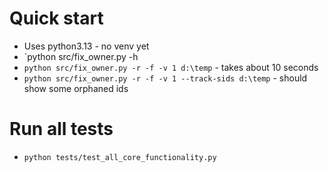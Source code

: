 # Quick start
- Uses python3.13 - no venv yet
- `python src/fix_owner.py -h
- `python src/fix_owner.py -r -f -v 1 d:\temp` - takes about 10 seconds
- `python src/fix_owner.py -r -f -v 1 --track-sids d:\temp` - should show some orphaned ids


# Run all tests
- `python tests/test_all_core_functionality.py`

